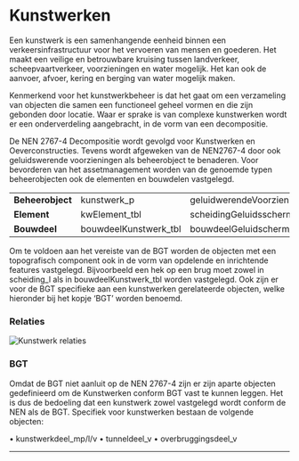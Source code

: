 ﻿# Kunstwerken

Een kunstwerk is een samenhangende eenheid binnen een verkeersinfrastructuur voor het vervoeren van mensen en goederen. Het maakt een veilige en betrouwbare kruising tussen landverkeer, scheepvaartverkeer, voorzieningen en water mogelijk. Het kan ook de aanvoer, afvoer, kering en berging van water mogelijk maken. 

Kenmerkend voor het kunstwerkbeheer is dat het gaat om een verzameling van objecten die samen een functioneel geheel vormen en die zijn gebonden door locatie. Waar er sprake is van complexe kunstwerken wordt er een onderverdeling aangebracht, in de vorm van een decompositie.

De NEN 2767-4 Decompositie wordt gevolgd voor Kunstwerken en Oeverconstructies. Tevens wordt afgeweken van de NEN2767-4 door ook geluidswerende voorzieningen als beheerobject te benaderen. Voor bevorderen van het assetmanagement worden van de genoemde typen beheerobjecten ook de elementen en bouwdelen vastgelegd.


| | | | |
|------          |----         |----                        |----|
|__Beheerobject__ |	kunstwerk_p	| geluidwerendeVoorziening_l |	oevervak_v|
|__Element__ |	kwElement_tbl |	scheidingGeluidsscherm_l |	scheidingWater_l|
|__Bouwdeel__ |	bouwdeelKunstwerk_tbl |	bouwdeelGeluidscherm_tbl |	bouwdeelOevervak_tbl|

Om te voldoen aan het vereiste van de BGT worden de objecten met een topografisch component ook in de vorm van opdelende en inrichtende features vastgelegd. Bijvoorbeeld een hek op een brug moet zowel in scheiding_l als in bouwdeelKunstwerk_tbl worden vastgelegd. Ook zijn er voor de BGT specifieke aan een kunstwerken gerelateerde objecten, welke hieronder bij het kopje ‘BGT’ worden benoemd. 

### Relaties

![Kunstwerk relaties](c:\git\bu_geodata_beheer_43d4\gereedschap\documentatie\areaaldata_datamodel\4.3d4\Objectbladen\03_Kunstwerken\kw_relaties.png)

### BGT

Omdat de BGT niet aanluit op de NEN 2767-4 zijn er zijn aparte objecten gedefinieerd om de Kunstwerken conform BGT vast te kunnen leggen. Het is dus de bedoeling dat een kunstwerk zowel vastgelegd wordt conform de NEN als de BGT. Specifiek voor kunstwerken bestaan de volgende objecten:

•	kunstwerkdeel_mp/l/v
•	tunneldeel_v
•	overbruggingsdeel_v

***


